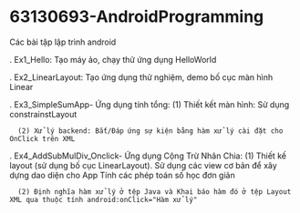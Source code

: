 # 63130693-AndroidProgramming
Các bài tập lập trình android

  . 	Ex1_Hello: Tạo máy ảo, chạy thử ứng dụng HelloWorld

  .   Ex2_LinearLayout: Tạo ứng dụng thử nghiệm, demo bố cục màn hình Linear

  .   Ex3_SimpleSumApp- Ứng dụng tính tổng:
      (1) Thiết kết màn hình: Sử dụng constrainstLayout
  
      (2) Xử lý backend: Bắt/Đáp ứng sự kiện bằng hàm xử lý cài đặt cho OnClick trên XML  
  .   Ex4_AddSubMulDiv_Onclick- Ứng dụng Cộng Trừ Nhân Chia:
      (1) Thiết kế layout (sử dụng bố cục LinearLayout). Sử dụng các view cơ bản để xây dựng dao diện cho App Tính các phép toán số học đơn giản

      (2) Định nghĩa hàm xử lý ở tệp Java và Khai báo hàm đó ở tệp Layout XML qua thuộc tính android:onClick="Hàm xử lý"
